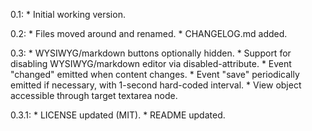 0.1:
    * Initial working version.

0.2:
    * Files moved around and renamed.
    * CHANGELOG.md added.

0.3:
    * WYSIWYG/markdown buttons optionally hidden.
    * Support for disabling WYSIWYG/markdown editor via disabled-attribute.
    * Event "changed" emitted when content changes.
    * Event "save" periodically emitted if necessary, with 1-second hard-coded interval.
    * View object accessible through target textarea node.

0.3.1:
    * LICENSE updated (MIT).
    * README updated.
